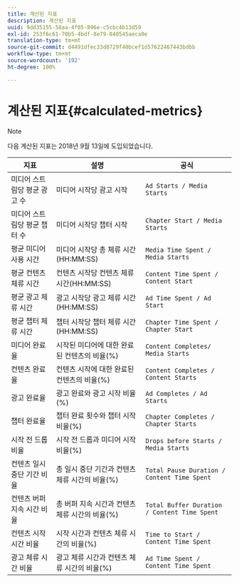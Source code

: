 ```yaml
---
title: 계산된 지표
description: 계산된 지표
uuid: 9dd35155-58aa-4f05-896e-c5cbc4b13d59
exl-id: 253f6c61-70b5-4bdf-8e79-840545aeca0e
translation-type: tm+mt
source-git-commit: d4491dfec33d8729f40bcef1d57622467443bdbb
workflow-type: tm+mt
source-wordcount: '192'
ht-degree: 100%

---
```


# 계산된 지표{#calculated-metrics}

>[!NOTE]
>
>다음 계산된 지표는 2018년 9월 13일에 도입되었습니다.

| 지표 | 설명 | 공식 |
|---|---|---|
| 미디어 스트림당 평균 광고 수 | 미디어 시작당 광고 시작 | `Ad Starts / Media Starts` |
| 미디어 스트림당 평균 챕터 수 | 미디어 시작당 챕터 시작 | `Chapter Start / Media Starts` |
| 평균 미디어 사용 시간 | 미디어 시작당 총 체류 시간(HH:MM:SS) | `Media Time Spent / Media Starts` |
| 평균 컨텐츠 체류 시간 | 컨텐츠 시작당 컨텐츠 체류 시간(HH:MM:SS) | `Content Time Spent / Content Start` |
| 평균 광고 체류 시간 | 광고 시작당 광고 체류 시간(HH:MM:SS) | `Ad Time Spent / Ad Start` |
| 평균 챕터 체류 시간 | 챕터 시작당 챕터 체류 시간(HH:MM:SS) | `Chapter Time Spent / Chapter Start` |
| 미디어 완료율 | 시작된 미디어에 대한 완료된 컨텐츠의 비율(%) | `Content Completes/ Media Starts` |
| 컨텐츠 완료율 | 컨텐츠 시작에 대한 완료된 컨텐츠의 비율(%) | `Content Completes / Content Starts` |
| 광고 완료율 | 광고 완료와 광고 시작 비율(%) | `Ad Completes / Ad Starts` |
| 챕터 완료율 | 챕터 완료 횟수와 챕터 시작 비율(%) | `Chapter Completes / Chapter Starts` |
| 시작 전 드롭 비율 | 시작 전 드롭과 미디어 시작 비율(%) | `Drops before Starts / Media Starts` |
| 컨텐츠 일시 중단 기간 비율 | 총 일시 중단 기간과 컨텐츠 체류 시간의 비율(%) | `Total Pause Duration / Content Time Spent` |
| 컨텐츠 버퍼 지속 시간 비율 | 총 버퍼 지속 시간과 컨텐츠 체류 시간의 비율(%) | `Total Buffer Duration / Content Time Spent` |
| 컨텐츠 시작 시간 비율 | 시작 시간과 컨텐츠 체류 시간의 비율(%) | `Time to Start / Content Time Spent` |
| 광고 체류 시간 비율 | 광고 체류 시간과 컨텐츠 체류 시간의 비율(%) | `Ad Time Spent / Content Time Spent` |
